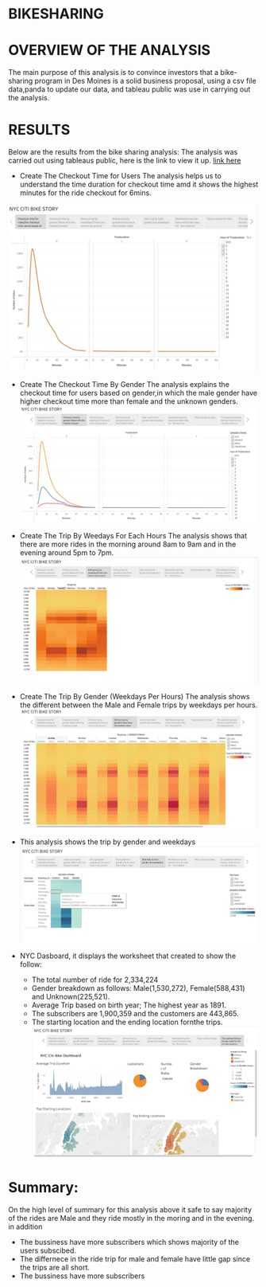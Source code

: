 # BIKESHARING

# OVERVIEW OF THE ANALYSIS

The main purpose of this analysis is to convince investors that a bike-sharing program in Des Moines is a solid business proposal, using a csv file data,panda to update our data, and tableau public was use in carrying out the analysis.

# RESULTS
  Below are the results from the bike sharing analysis:
 The analysis was carried out using tableaus public, here is the link to view it up. [link here](https://public.tableau.com/app/profile/thaofeeqat/viz/BikesharingData_16495545911110/NYCCITIBIKESTORY?publish=yes)

 * Create The Checkout Time for Users
The analysis helps us to understand the time duration for checkout time amd it shows the highest minutes for the ride checkout for 6mins.

![Image Here](https://github.com/Thaofeeqat/bikesharing/blob/main/OUTCOME/STORY%201.PNG)

 * Create The Checkout Time By Gender
The analysis explains the checkout time for users based on gender,in which the male gender have higher checkout time more than female and the unknown genders.
![Image Here](https://github.com/Thaofeeqat/bikesharing/blob/main/OUTCOME/STORY%202.PNG)

 * Create The Trip By Weedays For Each Hours
The analysis shows that there are more rides in the morning around 8am to 9am and in the evening around 5pm to 7pm.
![Image Here](https://github.com/Thaofeeqat/bikesharing/blob/main/OUTCOME/STORY%203.PNG)

 * Create The Trip By Gender (Weekdays Per Hours)
The analysis shows the different between the Male and Female trips by weekdays per hours.
![Image Here](https://github.com/Thaofeeqat/bikesharing/blob/main/OUTCOME/STORY%204.PNG)

 * This analysis shows the trip by gender and weekdays
![Image Here](https://github.com/Thaofeeqat/bikesharing/blob/main/OUTCOME/STORY%205.PNG)

* NYC Dasboard, it displays the worksheet that created to show the follow:
   * The total number of ride for 2,334,224
   * Gender breakdown as follows: Male(1,530,272), Female(588,431) and Unknown(225,521).
   * Average Trip based on birth year; The highest year as 1891.
   * The subscribers are 1,900,359 and the customers are 443,865.
   * The starting location and the ending location fornthe trips.
![Image Here](https://github.com/Thaofeeqat/bikesharing/blob/main/OUTCOME/STORY%206.PNG)

# Summary:
 On the high level of summary for this analysis above it safe to say majority of the rides are Male and they ride mostly in the moring and in the evening.
 in addition 
  * The bussiness have more subscribers  which shows majority of the users subscibed.
  * The differnece in the ride trip for male and female have little gap since the trips are all short.
  * The bussiness have more subscribers 
